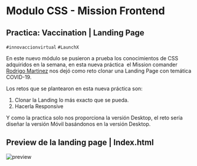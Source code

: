 # Modulo CSS - Mission Frontend
## Practica: Vaccination | Landing Page
`#innovaccionvirtual` `#LaunchX`

En este nuevo módulo se pusieron a prueba los conocimientos de CSS adquiridos en la semana, en esta nueva práctica  el Mission comander [Rodrigo Martinez](https://www.instagram.com/romarpla/) nos dejó como reto clonar una Landing Page con temática COVID-19. 

Los retos que se plantearon en esta nueva práctica son: 
1. Clonar la Landing lo más exacto que se pueda.
2. Hacerla Responsive

Y como la practica solo nos proporciona la versión Desktop, el reto sería diseñar la versión Móvil basándonos en la versión Desktop.

## Preview de la landing page | Index.html
![preview](https://repository-images.githubusercontent.com/467323311/92ac6f54-1b0d-48d7-81bc-13b4714fced5)
